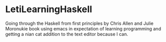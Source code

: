 # LetiLearningHaskell
Going through the Haskell from first principles by Chris Allen and Julie Moronukie book using emacs in expectation of learning programming and getting a nian cat addition to the text editor because I can.
